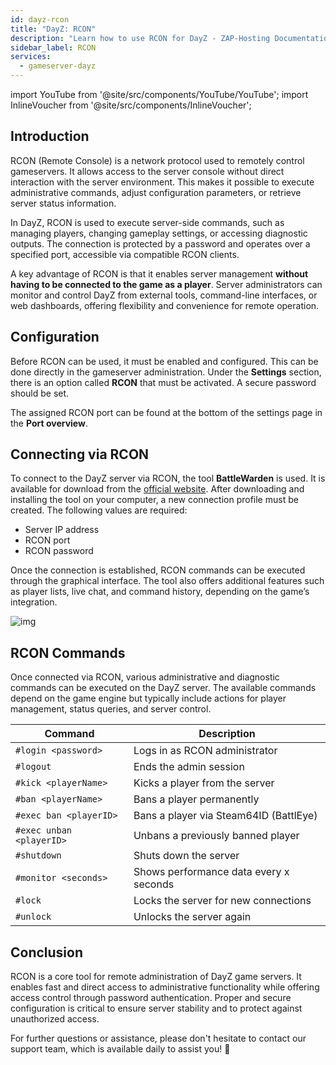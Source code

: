 ```yaml
---
id: dayz-rcon
title: "DayZ: RCON"
description: "Learn how to use RCON for DayZ - ZAP-Hosting Documentation"
sidebar_label: RCON
services:
  - gameserver-dayz
---
```


import YouTube from '@site/src/components/YouTube/YouTube';
import InlineVoucher from '@site/src/components/InlineVoucher';

## Introduction

RCON (Remote Console) is a network protocol used to remotely control gameservers. It allows access to the server console without direct interaction with the server environment. This makes it possible to execute administrative commands, adjust configuration parameters, or retrieve server status information.

In DayZ, RCON is used to execute server-side commands, such as managing players, changing gameplay settings, or accessing diagnostic outputs. The connection is protected by a password and operates over a specified port, accessible via compatible RCON clients.

A key advantage of RCON is that it enables server management **without having to be connected to the game as a player**. Server administrators can monitor and control DayZ from external tools, command-line interfaces, or web dashboards, offering flexibility and convenience for remote operation.

<InlineVoucher />

## Configuration

Before RCON can be used, it must be enabled and configured. This can be done directly in the gameserver administration. Under the **Settings** section, there is an option called **RCON** that must be activated. A secure password should be set.

The assigned RCON port can be found at the bottom of the settings page in the **Port overview**. 



## Connecting via RCON

To connect to the DayZ server via RCON, the tool **BattleWarden** is used. It is available for download from the [official website](https://www.battlewarden.net). After downloading and installing the tool on your computer, a new connection profile must be created. The following values are required:

- Server IP address  
- RCON port 
- RCON password

Once the connection is established, RCON commands can be executed through the graphical interface. The tool also offers additional features such as player lists, live chat, and command history, depending on the game’s integration.

![img](https://screensaver01.zap-hosting.com/index.php/s/P9S3rx3GFWkAo3G/preview)



## RCON Commands

Once connected via RCON, various administrative and diagnostic commands can be executed on the DayZ server. The available commands depend on the game engine but typically include actions for player management, status queries, and server control.

| Command                         | Description                                          |
|----------------------------------|------------------------------------------------------|
| `#login <password>`             | Logs in as RCON administrator                        |
| `#logout`                       | Ends the admin session                               |
| `#kick <playerName>`            | Kicks a player from the server                       |
| `#ban <playerName>`             | Bans a player permanently                            |
| `#exec ban <playerID>`          | Bans a player via Steam64ID (BattlEye)               |
| `#exec unban <playerID>`        | Unbans a previously banned player                    |
| `#shutdown`                     | Shuts down the server                                |
| `#monitor <seconds>`            | Shows performance data every x seconds               |
| `#lock`                         | Locks the server for new connections                 |
| `#unlock`                       | Unlocks the server again                             |




## Conclusion

RCON is a core tool for remote administration of DayZ game servers. It enables fast and direct access to administrative functionality while offering access control through password authentication. Proper and secure configuration is critical to ensure server stability and to protect against unauthorized access.

For further questions or assistance, please don't hesitate to contact our support team, which is available daily to assist you! 🙂

<InlineVoucher />
